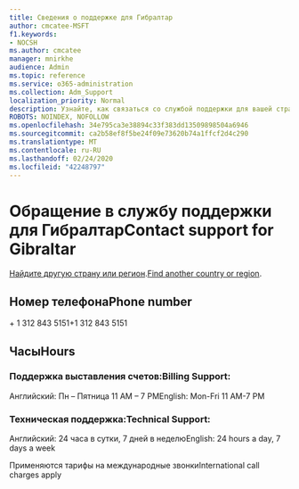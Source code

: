 ```yaml
---
title: Сведения о поддержке для Гибралтар
author: cmcatee-MSFT
f1.keywords:
- NOCSH
ms.author: cmcatee
manager: mnirkhe
audience: Admin
ms.topic: reference
ms.service: o365-administration
ms.collection: Adm_Support
localization_priority: Normal
description: Узнайте, как связаться со службой поддержки для вашей страны или региона.
ROBOTS: NOINDEX, NOFOLLOW
ms.openlocfilehash: 34e795ca3e38894c33f383dd13509898504a6946
ms.sourcegitcommit: ca2b58ef8f5be24f09e73620b74a1ffcf2d4c290
ms.translationtype: MT
ms.contentlocale: ru-RU
ms.lasthandoff: 02/24/2020
ms.locfileid: "42248797"
---
```

# <a name="contact-support-for-gibraltar"></a><span data-ttu-id="b37c6-103">Обращение в службу поддержки для Гибралтар</span><span class="sxs-lookup"><span data-stu-id="b37c6-103">Contact support for Gibraltar</span></span>

<span data-ttu-id="b37c6-104">[Найдите другую страну или регион](../contact-support-for-business-products.md).</span><span class="sxs-lookup"><span data-stu-id="b37c6-104">[Find another country or region](../contact-support-for-business-products.md).</span></span>

## <a name="phone-number"></a><span data-ttu-id="b37c6-105">Номер телефона</span><span class="sxs-lookup"><span data-stu-id="b37c6-105">Phone number</span></span>
<span data-ttu-id="b37c6-106">+ 1 312 843 5151</span><span class="sxs-lookup"><span data-stu-id="b37c6-106">+1 312 843 5151</span></span>

## <a name="hours"></a><span data-ttu-id="b37c6-107">Часы</span><span class="sxs-lookup"><span data-stu-id="b37c6-107">Hours</span></span>
### <a name="billing-support"></a><span data-ttu-id="b37c6-108">Поддержка выставления счетов:</span><span class="sxs-lookup"><span data-stu-id="b37c6-108">Billing Support:</span></span>

<span data-ttu-id="b37c6-109">Английский: Пн – Пятница 11 AM – 7 PM</span><span class="sxs-lookup"><span data-stu-id="b37c6-109">English: Mon-Fri 11 AM-7 PM</span></span>

### <a name="technical-support"></a><span data-ttu-id="b37c6-110">Техническая поддержка:</span><span class="sxs-lookup"><span data-stu-id="b37c6-110">Technical Support:</span></span>

<span data-ttu-id="b37c6-111">Английский: 24 часа в сутки, 7 дней в неделю</span><span class="sxs-lookup"><span data-stu-id="b37c6-111">English: 24 hours a day, 7 days a week</span></span>

<span data-ttu-id="b37c6-112">Применяются тарифы на международные звонки</span><span class="sxs-lookup"><span data-stu-id="b37c6-112">International call charges apply</span></span>